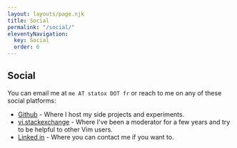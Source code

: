 ```yaml
---
layout: layouts/page.njk
title: Social
permalink: "/social/"
eleventyNavigation:
  key: Social
  order: 6
---
```


## Social

You can email me at <code>me AT statox DOT fr</code> or reach to me on any of these social platforms:

- [Github](https://github.com/statox/) - Where I host my side projects and experiments.
- [vi.stackexchange](https://vi.stackexchange.com/users/1841/statox) - Where I've been a moderator for a few years and try to be helpful to other Vim users.
- [Linked in](https://www.linkedin.com/in/adrien-fabre-7a30994b/) - Where you can contact me if you want to.
